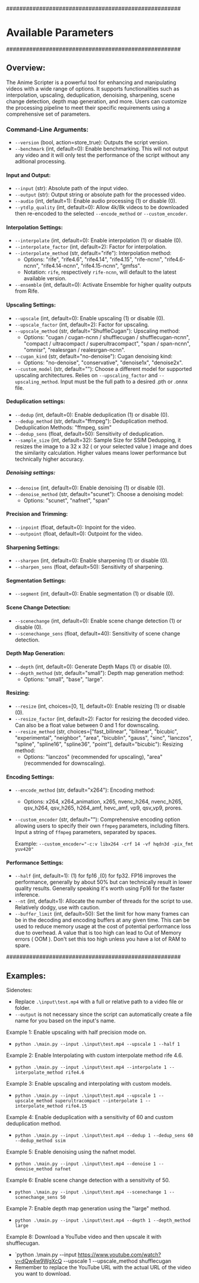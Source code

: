 #####################################################
#               Available Parameters             #
#####################################################

## Overview:

The Anime Scripter is a powerful tool for enhancing and manipulating videos with a wide range of options. It supports functionalities such as interpolation, upscaling, deduplication, denoising, sharpening, scene change detection, depth map generation, and more. Users can customize the processing pipeline to meet their specific requirements using a comprehensive set of parameters.

### Command-Line Arguments:

- `--version` (bool, action=store_true): Outputs the script version.
- `--benchmark` (int, default=0): Enable benchmarking. This will not output any video and it will only test the performance of the script without any aditional processing.

#### Input and Output:

- `--input` (str): Absolute path of the input video.
- `--output` (str): Output string or absolute path for the processed video.
- `--audio` (int, default=1): Enable audio processing (1) or disable (0).
- `--ytdlp_quality` (int, default=0): Allow 4k/8k videos to be downloaded then re-encoded to the selected `--encode_method` or `--custom_encoder`.

#### Interpolation Settings:

- `--interpolate` (int, default=0): Enable interpolation (1) or disable (0).
- `--interpolate_factor` (int, default=2): Factor for interpolation.
- `--interpolate_method` (str, default="rife"): Interpolation method:
    - Options: "rife", "rife4.6", "rife4.14", "rife4.15", "rife-ncnn", "rife4.6-ncnn", "rife4.14-ncnn", "rife4.15-ncnn", "gmfss".
    - Notation: `rife`, respectively `rife-ncnn`, will default to the latest available version.
- `--ensemble` (int, default=0): Activate Ensemble for higher quality outputs from Rife.

#### Upscaling Settings:

- `--upscale` (int, default=0): Enable upscaling (1) or disable (0).
- `--upscale_factor` (int, default=2): Factor for upscaling.
- `--upscale_method` (str, default="ShuffleCugan"): Upscaling method:
     - Options: "cugan / cugan-ncnn / shufflecugan / shufflecugan-ncnn", "compact / ultracompact / superultracompact", "span / span-ncnn", "omnisr", "realesrgan / realesrgan-ncnn".
- `--cugan_kind` (str, default="no-denoise"): Cugan denoising kind:
     - Options: "no-denoise", "conservative", "denoise1x", "denoise2x".
- `--custom_model` (str, default=""): Choose a different model for supported upscaling architectures. Relies on `--upscaling_factor` and `--upscaling_method`. Input must be the full path to a desired .pth or .onnx file.

#### Deduplication settings:

- `--dedup` (int, default=0): Enable deduplication (1) or disable (0).
- `--dedup_method` (str, default="ffmpeg"): Deduplication method. Deduplication Methods: "ffmpeg, ssim"
- `--dedup_sens` (float, default=50): Sensitivity of deduplication.
- `--sample_size` (int, default=32): Sample Size for SSIM Dedupping, it resizes the image to a 32 x 32 ( or your selected value ) image and does the similarity calculation. Higher values means lower performance but technically higher accuracy.

##### Denoising settings:

- `--denoise` (int, default=0): Enable denoising (1) or disable (0).
- `--denoise_method` (str, default="scunet"): Choose a denoising model:
     - Options: "scunet", "nafnet", "span"

#### Precision and Trimming:

- `--inpoint` (float, default=0): Inpoint for the video.
- `--outpoint` (float, default=0): Outpoint for the video.

#### Sharpening Settings:

- `--sharpen` (int, default=0): Enable sharpening (1) or disable (0).
- `--sharpen_sens` (float, default=50): Sensitivity of sharpening.

#### Segmentation Settings:

- `--segment` (int, default=0): Enable segmentation (1) or disable (0).

#### Scene Change Detection:

- `--scenechange` (int, default=0): Enable scene change detection (1) or disable (0).
- `--scenechange_sens` (float, default=40): Sensitivity of scene change detection.

#### Depth Map Generation:

- `--depth` (int, default=0): Generate Depth Maps (1) or disable (0).
- `--depth_method` (str, default="small"): Depth map generation method:
     - Options: "small", "base", "large".


#### Resizing:

- `--resize` (int, choices=[0, 1], default=0): Enable resizing (1) or disable (0).
- `--resize_factor` (int, default=2): Factor for resizing the decoded video. Can also be a float value between 0 and 1 for downscaling.
- `--resize_method` (str, choices=["fast_bilinear", "bilinear", "bicubic", "experimental", "neighbor", "area", "bicublin", "gauss", "sinc", "lanczos", "spline", "spline16", "spline36", "point"], default="bicubic"): Resizing method:
    - Options: "lanczos" (recommended for upscaling), "area" (recommended for downscaling).

#### Encoding Settings:

- `--encode_method` (str, default="x264"): Encoding method:
    - Options: x264, x264_animation, x265, nvenc_h264, nvenc_h265, qsv_h264, qsv_h265, h264_amf, hevc_amf, vp9, qsv_vp9, prores.
- `--custom_encoder` (str, default=""): Comprehensive encoding option allowing users to specify their own `ffmpeg` parameters, including filters. Input a string of `ffmpeg` parameters, separated by spaces.

    Example: `--custom_encoder="-c:v libx264 -crf 14 -vf hqdn3d -pix_fmt yuv420"`

#### Performance Settings:

- `--half` (int, default=1): (1) for fp16 ,(0) for fp32. FP16 improves the performance, generally by about 50% but can technically result in lower quality results. Generally speaking it's worth using Fp16 for the faster inference.
- `--nt` (int, default=1): Allocate the number of threads for the script to use. Relatively dodgy, use with caution.
- `--buffer_limit` (int, default=50): Set the limit for how many frames can be in the decoding and encoding buffers at any given time. This can be used to reduce memory usage at the cost of potential performance loss due to overhead. A value that is too high can lead to Out of Memory errors ( OOM ). Don't set this too high unless you have a lot of RAM to spare.

#####################################################

## Examples:

Sidenotes:
- Replace `.\input\test.mp4` with a full or relative path to a video file or folder.
- `--output` is not necessary since the script can automatically create a file name for you based on the input's name.

Example 1: Enable upscaling with half precision mode on.

- `python .\main.py --input .\input\test.mp4 --upscale 1 --half 1`

Example 2: Enable Interpolating with custom interpolate method rife 4.6.

- `python .\main.py --input .\input\test.mp4 --interpolate 1 --interpolate_method rife4.6`

Example 3: Enable upscaling and interpolating with custom models.

- `python .\main.py --input .\input\test.mp4 --upscale 1 --upscale_method superultracompact --interpolate 1 --interpolate_method rife4.15`


Example 4: Enable deduplication with a sensitivity of 60 and custom deduplication method.

- `python .\main.py --input .\input\test.mp4 --dedup 1 --dedup_sens 60 --dedup_method ssim`

Example 5: Enable denoising using the nafnet model.

- `python .\main.py --input .\input\test.mp4 --denoise 1 --denoise_method nafnet`

Example 6: Enable scene change detection with a sensitivity of 50.

- `python .\main.py --input .\input\test.mp4 --scenechange 1 --scenechange_sens 50`

Example 7: Enable depth map generation using the "large" method.

- `python .\main.py --input .\input\test.mp4 --depth 1 --depth_method large`

Example 8: Download a YouTube video and then upscale it with shufflecugan.

- `python .\main.py --input https://www.youtube.com/watch?v=dQw4w9WgXcQ --upscale 1 --upscale_method shufflecugan
- Remember to replace the YouTube URL with the actual URL of the video you want to download.